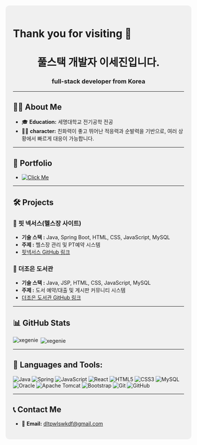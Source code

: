 <div style="background-color: #f0f0f0; padding: 20px; border-radius: 10px;">
  
# Thank you for visiting 👋
<h1 align="center"> 풀스택 개발자 이세진입니다. </h1>
<h3 align="center">full-stack developer from Korea</h3>

---

## 👨‍💻 **About Me**  
- 🎓 **Education:** 세명대학교 전기공학 전공
- 🙋‍♂️ **character:** 친화력이 좋고 뛰어난 적응력과 순발력을 기반으로, 여러 상황에서 빠르게 대응이 가능합니다.

---

## 📂 **Portfolio**  
- [![Click Me](https://img.shields.io/badge/ClickMe-1EBC8F?style=for-the-badge&logo=velog&logoColor=white)](https://purring-wolfberry-a44.notion.site/1692b8cb76648029843ad6392dc3ba9e)  

---

## 🛠️ **Projects**  

### 📌 **핏 넥서스(헬스장 사이트)**  
- **기술 스택 :** Java, Spring Boot, HTML, CSS, JavaScript, MySQL  
- **주제 :** 헬스장 관리 및 PT예약 시스템  
- [핏넥서스 GitHub 링크](https://github.com/xegenie/gym_project)


### 📌 **더조은 도서관**  
- **기술 스택 :** Java, JSP, HTML, CSS, JavaScript, MySQL
- **주제 :** 도서 예약/대출 및 게시판 커뮤니티 시스템  
- [더조은 도서관 GitHub 링크](https://github.com/xegenie/library_project)


---
## 📊 **GitHub Stats**  

<p><img align="left" src="https://github-readme-stats.vercel.app/api/top-langs?username=xegenie&show_icons=true&locale=en&layout=compact" alt="xegenie" /></p>
<p>&nbsp;<img align="center" src="https://github-readme-stats.vercel.app/api?username=xegenie&show_icons=true&locale=en" alt="xegenie" /></p>

---


## 🚀 **Languages and Tools:**  
![Java](https://img.shields.io/badge/java-007396?style=flat-square&logo=java&logoColor=white)
![Spring](https://img.shields.io/badge/Spring-6DB33F?style=flat-square&logo=Spring&logoColor=white)
![JavaScript](https://img.shields.io/badge/JavaScript-F7DF1E?style=flat-square&logo=javascript&logoColor=black)
![React](https://img.shields.io/badge/React-61DAFB?style=flat-square&logo=React&logoColor=black)
![HTML5](https://img.shields.io/badge/HTML5-E34F26?style=flat-square&logo=html5&logoColor=white)
![CSS3](https://github.com/user-attachments/assets/8d395f46-1203-402d-94c8-eaca788e069f)
![MySQL](https://img.shields.io/badge/MySQL-4479A1?style=flat-square&logo=MySQL&logoColor=white)
![Oracle](https://img.shields.io/badge/ORACLE-F80000?style=flat-square&logo=oracle&logoColor=white)
![Apache Tomcat](https://github.com/user-attachments/assets/22519a06-5a00-472b-8938-b4c46fae0c34)
![Bootstrap](https://github.com/user-attachments/assets/6801ee5c-a658-4de3-8355-ab1a615730ce)
![Git](https://img.shields.io/badge/Git-F05032?style=flat-square&logo=git&logoColor=white)
![GitHub](https://img.shields.io/badge/GitHub-181717?style=flat-square&logo=GitHub&logoColor=white)

---




## 📞 **Contact Me**  

- 📧 **Email:** [dltpwlswkdf@gmail.com](mailto:dltpwlswkdf@gmail.com)  

</div>

